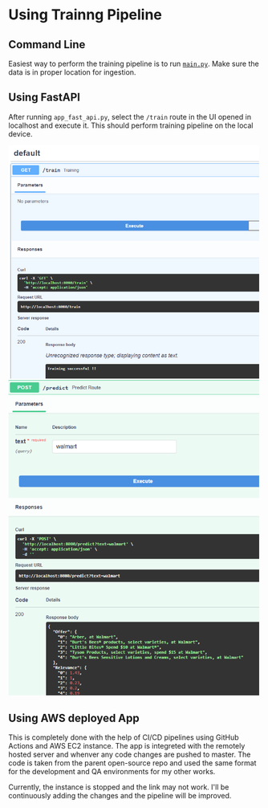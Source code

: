 # Using Trainng Pipeline

## Command Line

Easiest way to perform the training pipeline is to run [`main.py`](https://github.com/shriadke/FetchSearch/blob/master/main.py). Make sure the data is in proper location for ingestion.

## Using FastAPI

After running `app_fast_api.py`, select the `/train` route in the UI opened in localhost and execute it. This should perform training pipeline on the local device.

<img src="fastapi_train.png" alt="Training through FastAPI" width="500"/>

<img src="fastapi_predict.png" alt="Prediction through FastAPI" width="500"/>


## Using AWS deployed App

This is completely done with the help of CI/CD pipelines using GitHub Actions and AWS EC2 instance. The app is integreted with the remotely hosted server and whenver any code changes are pushed to master. The code is taken from the parent open-source repo and used the same format for the development and QA environments for my other works.

Currently, the instance is stopped and the link may not work. I'll be continuously adding the changes and the pipeline will be improved.
